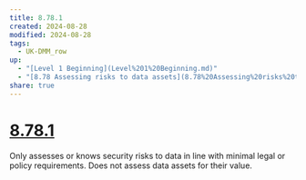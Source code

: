 ```yaml
---
title: 8.78.1
created: 2024-08-28
modified: 2024-08-28
tags:
  - UK-DMM_row
up:
  - "[Level 1 Beginning](Level%201%20Beginning.md)"
  - "[8.78 Assessing risks to data assets](8.78%20Assessing%20risks%20to%20data%20assets.md)"
share: true
---
```

# [8.78.1](8.78.1.md)

Only assesses or knows security risks to data in line with minimal legal or policy requirements. Does not assess data assets for their value.
